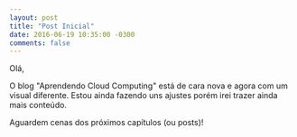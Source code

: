 ```yaml
---
layout: post
title: "Post Inicial"
date: 2016-06-19 10:35:00 -0300
comments: false
---
```

Olá,

O blog "Aprendendo Cloud Computing" está de cara nova e agora com um visual diferente. Estou ainda fazendo uns ajustes porém irei trazer ainda mais conteúdo.

Aguardem cenas dos próximos capítulos (ou posts)!